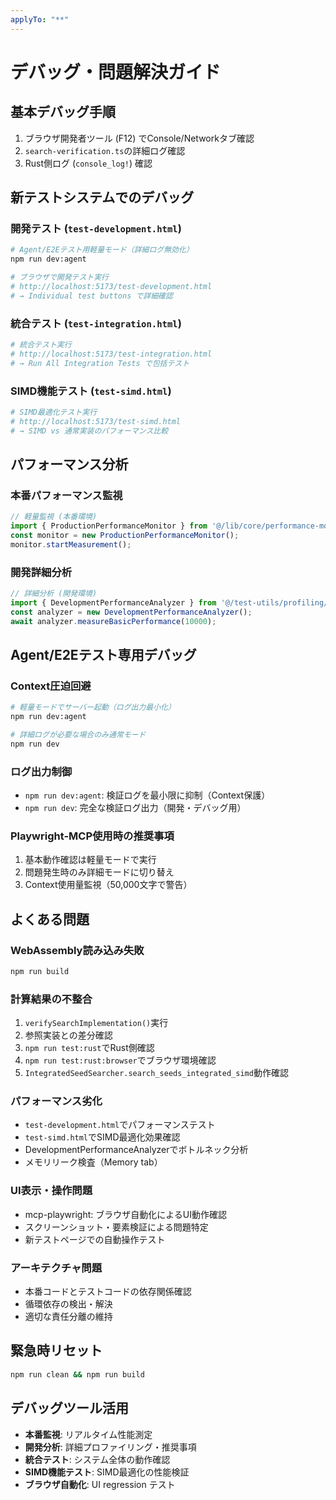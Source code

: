 ```yaml
---
applyTo: "**"
---
```


# デバッグ・問題解決ガイド

## 基本デバッグ手順
1. ブラウザ開発者ツール (F12) でConsole/Networkタブ確認
2. `search-verification.ts`の詳細ログ確認
3. Rust側ログ (`console_log!`) 確認

## 新テストシステムでのデバッグ

### 開発テスト (`test-development.html`)
```bash
# Agent/E2Eテスト用軽量モード（詳細ログ無効化）
npm run dev:agent

# ブラウザで開発テスト実行
# http://localhost:5173/test-development.html
# → Individual test buttons で詳細確認
```

### 統合テスト (`test-integration.html`)  
```bash
# 統合テスト実行
# http://localhost:5173/test-integration.html
# → Run All Integration Tests で包括テスト
```

### SIMD機能テスト (`test-simd.html`)
```bash
# SIMD最適化テスト実行
# http://localhost:5173/test-simd.html
# → SIMD vs 通常実装のパフォーマンス比較
```

## パフォーマンス分析

### 本番パフォーマンス監視
```typescript
// 軽量監視 (本番環境)
import { ProductionPerformanceMonitor } from '@/lib/core/performance-monitor';
const monitor = new ProductionPerformanceMonitor();
monitor.startMeasurement();
```

### 開発詳細分析
```typescript
// 詳細分析 (開発環境)
import { DevelopmentPerformanceAnalyzer } from '@/test-utils/profiling/development-analyzer';
const analyzer = new DevelopmentPerformanceAnalyzer();
await analyzer.measureBasicPerformance(10000);
```

## Agent/E2Eテスト専用デバッグ

### Context圧迫回避
```bash
# 軽量モードでサーバー起動（ログ出力最小化）
npm run dev:agent

# 詳細ログが必要な場合のみ通常モード
npm run dev
```

### ログ出力制御
- `npm run dev:agent`: 検証ログを最小限に抑制（Context保護）
- `npm run dev`: 完全な検証ログ出力（開発・デバッグ用）

### Playwright-MCP使用時の推奨事項
1. 基本動作確認は軽量モードで実行
2. 問題発生時のみ詳細モードに切り替え
3. Context使用量監視（50,000文字で警告）

## よくある問題

### WebAssembly読み込み失敗
```bash
npm run build
```

### 計算結果の不整合
1. `verifySearchImplementation()`実行
2. 参照実装との差分確認
3. `npm run test:rust`でRust側確認
4. `npm run test:rust:browser`でブラウザ環境確認
5. `IntegratedSeedSearcher.search_seeds_integrated_simd`動作確認

### パフォーマンス劣化
- `test-development.html`でパフォーマンステスト
- `test-simd.html`でSIMD最適化効果確認
- DevelopmentPerformanceAnalyzerでボトルネック分析
- メモリリーク検査（Memory tab）

### UI表示・操作問題
- mcp-playwright: ブラウザ自動化によるUI動作確認
- スクリーンショット・要素検証による問題特定
- 新テストページでの自動操作テスト

### アーキテクチャ問題
- 本番コードとテストコードの依存関係確認
- 循環依存の検出・解決
- 適切な責任分離の維持

## 緊急時リセット
```bash
npm run clean && npm run build
```

## デバッグツール活用
- **本番監視**: リアルタイム性能測定
- **開発分析**: 詳細プロファイリング・推奨事項
- **統合テスト**: システム全体の動作確認
- **SIMD機能テスト**: SIMD最適化の性能検証
- **ブラウザ自動化**: UI regression テスト
